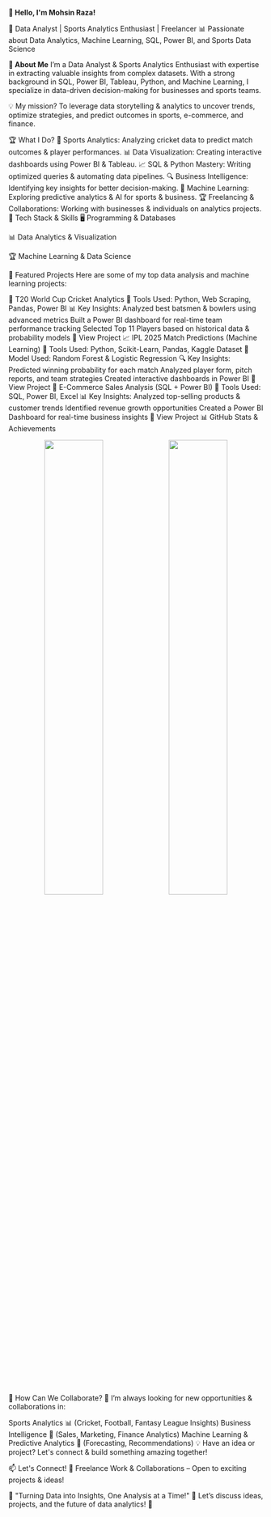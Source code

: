 **👋 Hello, I'm Mohsin Raza!**

🚀 Data Analyst | Sports Analytics Enthusiast | Freelancer
📊 Passionate about Data Analytics, Machine Learning, SQL, Power BI, and Sports Data Science

****🌟 About Me****
I’m a Data Analyst & Sports Analytics Enthusiast with expertise in extracting valuable insights from complex datasets. With a strong background in SQL, Power BI, Tableau, Python, and Machine Learning, I specialize in data-driven decision-making for businesses and sports teams.

💡 My mission? To leverage data storytelling & analytics to uncover trends, optimize strategies, and predict outcomes in sports, e-commerce, and finance.

🏆 What I Do?
🎯 Sports Analytics: Analyzing cricket data to predict match outcomes & player performances.
📊 Data Visualization: Creating interactive dashboards using Power BI & Tableau.
📈 SQL & Python Mastery: Writing optimized queries & automating data pipelines.
🔍 Business Intelligence: Identifying key insights for better decision-making.
🚀 Machine Learning: Exploring predictive analytics & AI for sports & business.
🏆 Freelancing & Collaborations: Working with businesses & individuals on analytics projects.
🔧 Tech Stack & Skills
🖥️ Programming & Databases




📊 Data Analytics & Visualization



🏆 Machine Learning & Data Science



📂 Featured Projects
Here are some of my top data analysis and machine learning projects:

🏏 T20 World Cup Cricket Analytics
📌 Tools Used: Python, Web Scraping, Pandas, Power BI
📊 Key Insights:
Analyzed best batsmen & bowlers using advanced metrics
Built a Power BI dashboard for real-time team performance tracking
Selected Top 11 Players based on historical data & probability models
🔗 View Project
📈 IPL 2025 Match Predictions (Machine Learning)
📌 Tools Used: Python, Scikit-Learn, Pandas, Kaggle Dataset
🧠 Model Used: Random Forest & Logistic Regression
🔍 Key Insights:
Predicted winning probability for each match
Analyzed player form, pitch reports, and team strategies
Created interactive dashboards in Power BI
🔗 View Project
🛒 E-Commerce Sales Analysis (SQL + Power BI)
📌 Tools Used: SQL, Power BI, Excel
📊 Key Insights:
Analyzed top-selling products & customer trends
Identified revenue growth opportunities
Created a Power BI Dashboard for real-time business insights
🔗 View Project
📊 GitHub Stats & Achievements
<p align="center"> <img src="https://github-readme-stats.vercel.app/api?username=MohsinR11&show_icons=true&theme=radical" width="48%"> <img src="https://github-readme-streak-stats.herokuapp.com/?user=MohsinR11&theme=radical" width="48%"> </p>
📢 How Can We Collaborate?
🚀 I’m always looking for new opportunities & collaborations in:

Sports Analytics 📊 (Cricket, Football, Fantasy League Insights)
Business Intelligence 🏢 (Sales, Marketing, Finance Analytics)
Machine Learning & Predictive Analytics 🤖 (Forecasting, Recommendations)
💡 Have an idea or project? Let's connect & build something amazing together!

📫 Let's Connect!
💼 Freelance Work & Collaborations – Open to exciting projects & ideas!




🎯 "Turning Data into Insights, One Analysis at a Time!"
💬 Let’s discuss ideas, projects, and the future of data analytics! 🚀
